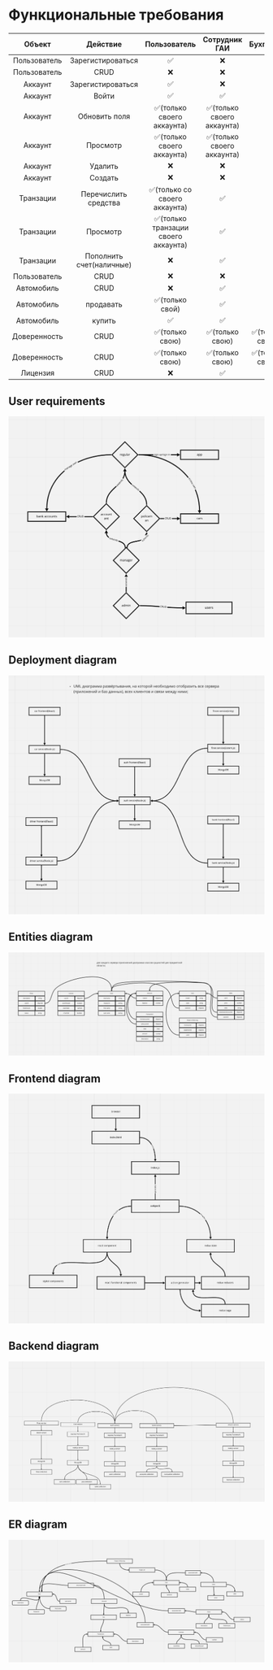 # Функциональные требования

|    Объект    |         Действие         |             Пользователь             |       Сотрудник ГАИ        |    Бухгалтер    | Менеджер | Администратор |
| :----------: | :----------------------: | :----------------------------------: | :------------------------: | :-------------: | :------: | :-----------: |
| Пользователь |    Зарегистироваться     |                  ✅                  |             ❌             |       ❌        |    ❌    |      ❌       |
| Пользователь |           CRUD           |                  ❌                  |             ❌             |       ❌        |    ✅    |      ✅       |
|   Аккаунт    |    Зарегистироваться     |                  ✅                  |             ❌             |       ❌        |    ❌    |      ✅       |
|   Аккаунт    |          Войти           |                  ✅                  |             ✅             |       ✅        |    ✅    |      ✅       |
|   Аккаунт    |      Обновить поля       |      ✅(только своего аккаунта)      | ✅(только своего аккаунта) |       ✅        |    ✅    |      ✅       |
|   Аккаунт    |         Просмотр         |      ✅(только своего аккаунта)      | ✅(только своего аккаунта) |       ✅        |    ✅    |      ✅       |
|   Аккаунт    |         Удалить          |                  ❌                  |             ❌             |       ✅        |    ✅    |
|   Аккаунт    |         Создать          |                  ❌                  |             ❌             |       ✅        |    ✅    |      ✅       |
|  Транзации   |   Перечислить средства   |    ✅(только со своего аккаунта)     |             ✅             |       ✅        |    ✅    |      ✅       |
|  Транзации   |         Просмотр         | ✅(только транзации своего аккаунта) |             ✅             |       ✅        |    ✅    |      ✅       |
|  Транзации   | Пополнить счет(наличные) |                  ❌                  |             ✅             |       ✅        |    ✅    |      ✅       |
| Пользователь |           CRUD           |                  ❌                  |             ❌             |       ✅        |    ✅    |      ✅       |
|  Автомобиль  |           CRUD           |                  ❌                  |             ✅             |       ❌        |    ✅    |      ✅       |
|  Автомобиль  |        продавать         |           ✅(только свой)            |             ✅             |       ❌        |    ✅    |      ✅       |
|  Автомобиль  |          купить          |                  ✅                  |             ✅             |       ❌        |    ✅    |      ✅       |
| Доверенность |           CRUD           |           ✅(только свою)            |      ✅(только свою)       | ✅(только свою) |    ✅    |      ✅       |
| Доверенность |           CRUD           |           ✅(только свою)            |      ✅(только свою)       | ✅(только свою) |    ✅    |      ✅       |
|   Лицензия   |           CRUD           |                  ❌                  |             ✅             |       ✅        |    ✅    |      ✅       |

## User requirements

![user requirements](https://github.com/mikitashautsou/vsu_project/blob/main/docs/1-user-requirements.png?raw=true)

## Deployment diagram

![deployment diagram](https://github.com/mikitashautsou/vsu_project/blob/main/docs/2-deployment-diagram.png?raw=true)

## Entities diagram

![Entities diagram](https://github.com/mikitashautsou/vsu_project/blob/main/docs/3-entities.png?raw=true)

## Frontend diagram

![Frontend diagram](https://github.com/mikitashautsou/vsu_project/blob/main/docs/4-frontend-architecture.png?raw=true)

## Backend diagram

![Backend diagram](https://github.com/mikitashautsou/vsu_project/blob/main/docs/5-backend-architecture.png?raw=true)

## ER diagram

![ER diagram](https://github.com/mikitashautsou/vsu_project/blob/main/docs/6-er-diagram.png)
